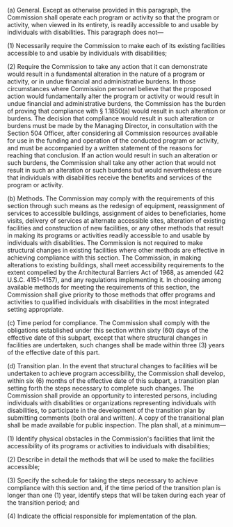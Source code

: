 (a) General. Except as otherwise provided in this paragraph, the Commission shall operate each program or activity so that the program or activity, when viewed in its entirety, is readily accessible to and usable by individuals with disabilities. This paragraph does not—

(1) Necessarily require the Commission to make each of its existing facilities accessible to and usable by individuals with disabilities;

(2) Require the Commission to take any action that it can demonstrate would result in a fundamental alteration in the nature of a program or activity, or in undue financial and administrative burdens. In those circumstances where Commission personnel believe that the proposed action would fundamentally alter the program or activity or would result in undue financial and administrative burdens, the Commission has the burden of proving that compliance with § 1.1850(a) would result in such alteration or burdens. The decision that compliance would result in such alteration or burdens must be made by the Managing Director, in consultation with the Section 504 Officer, after considering all Commission resources available for use in the funding and operation of the conducted program or activity, and must be accompanied by a written statement of the reasons for reaching that conclusion. If an action would result in such an alteration or such burdens, the Commission shall take any other action that would not result in such an alteration or such burdens but would nevertheless ensure that individuals with disabilities receive the benefits and services of the program or activity.

(b) Methods. The Commission may comply with the requirements of this section through such means as the redesign of equipment, reassignment of services to accessible buildings, assignment of aides to beneficiaries, home visits, delivery of services at alternate accessible sites, alteration of existing facilities and construction of new facilities, or any other methods that result in making its programs or activities readily accessible to and usable by individuals with disabilities. The Commission is not required to make structural changes in existing facilities where other methods are effective in achieving compliance with this section. The Commission, in making alterations to existing buildings, shall meet accessibility requirements to the extent compelled by the Architectural Barriers Act of 1968, as amended (42 U.S.C. 4151-4157), and any regulations implementing it. In choosing among available methods for meeting the requirements of this section, the Commission shall give priority to those methods that offer programs and activities to qualified individuals with disabilities in the most integrated setting appropriate.

(c) Time period for compliance. The Commission shall comply with the obligations established under this section within sixty (60) days of the effective date of this subpart, except that where structural changes in facilities are undertaken, such changes shall be made within three (3) years of the effective date of this part.

(d) Transition plan. In the event that structural changes to facilities will be undertaken to achieve program accessibility, the Commission shall develop, within six (6) months of the effective date of this subpart, a transition plan setting forth the steps necessary to complete such changes. The Commission shall provide an opportunity to interested persons, including individuals with disabilities or organizations representing individuals with disabilities, to participate in the development of the transition plan by submitting comments (both oral and written). A copy of the transitional plan shall be made available for public inspection. The plan shall, at a minimum—

(1) Identify physical obstacles in the Commission's facilities that limit the accessibility of its programs or activities to individuals with disabilities;

(2) Describe in detail the methods that will be used to make the facilities accessible;

(3) Specify the schedule for taking the steps necessary to achieve compliance with this section and, if the time period of the transition plan is longer than one (1) year, identify steps that will be taken during each year of the transition period; and

(4) Indicate the official responsible for implementation of the plan.

